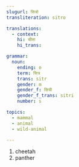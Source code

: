 ```yaml
---
slugurl: सित्रो
transliteration: sitro

translations:
  - context:
    hi: चीता
    hi_trans:

grammar:
  noun:
    ending: o
    term: सित्र
    trans: sitr
    gender: m
    gender_f: सित्री
    gender_f_trans: sitri
    number: s

topics:
  - mammal
  - animal
  - wild-animal

---
```


<word-pos pos="noun">

<word-meanings>

1. cheetah
2. panther

</word-meanings>

<noun-decl :grammar="grammar" ></noun-decl>

</word-pos>

